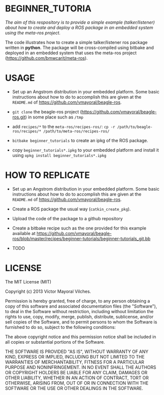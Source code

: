 BEGINNER_TUTORIA
==================

*The aim of this respository is to provide a simple example (talker/listener) about how to 
create and deploy a ROS package in an embedded system using the meta-ros project.*


The code illustrates how to create a simple talker/listener ros package written in **python**.
The package will be cross-compiled using bitbake and deployed in an embedded system
that uses the meta-ros project (https://github.com/bmwcarit/meta-ros).

USAGE
=====

* Set up an Angstrom distribution in your embedded platform. Some basic instructions about how to do to accomplish this are given at the `README.md`
of https://github.com/vmayoral/beagle-ros.

* `git clone` the beagle-ros project (https://github.com/vmayoral/beagle-ros.git) in some place such as `/tmp`

* add `recipes/*` to the `meta-ros/recipes-ros/`: `cp -r /path/to/beagle-ros/recipes/* /path/to/meta-ros/recipes-ros/`

* `bitbake beginner_tutorials` to create an ipkg of the ROS package.

* copy `beginner_tutorials*.ipkg` to your embedded platform and install it using `opkg install beginner_tutorials*.ipkg`

HOW TO REPLICATE
===================

* Set up an Angstrom distribution in your embedded platform. Some basic instructions about how to do to accomplish this are given at the `README.md`
of https://github.com/vmayoral/beagle-ros.

* Create a ROS package the usual way (`catkin_create_pkg`).

* Upload the code of the package to a github repository

* Create a bitbake recipe such as the one provided for this example available at https://github.com/vmayoral/beagle-ros/blob/master/recipes/beginner-tutorials/beginner-tutorials_git.bb

* TODO

LICENSE
=======

The MIT License (MIT)

Copyright (c) 2013 Víctor Mayoral Vilches.

Permission is hereby granted, free of charge, to any person obtaining a copy of this software and associated documentation files (the "Software"), to deal in the Software without restriction, including without limitation the rights to use, copy, modify, merge, publish, distribute, sublicense, and/or sell copies of the Software, and to permit persons to whom the Software is furnished to do so, subject to the following conditions:

The above copyright notice and this permission notice shall be included in all copies or substantial portions of the Software.

THE SOFTWARE IS PROVIDED "AS IS", WITHOUT WARRANTY OF ANY KIND, EXPRESS OR IMPLIED, INCLUDING BUT NOT LIMITED TO THE WARRANTIES OF MERCHANTABILITY, FITNESS FOR A PARTICULAR PURPOSE AND NONINFRINGEMENT. IN NO EVENT SHALL THE AUTHORS OR COPYRIGHT HOLDERS BE LIABLE FOR ANY CLAIM, DAMAGES OR OTHER LIABILITY, WHETHER IN AN ACTION OF CONTRACT, TORT OR OTHERWISE, ARISING FROM, OUT OF OR IN CONNECTION WITH THE SOFTWARE OR THE USE OR OTHER DEALINGS IN THE SOFTWARE.
